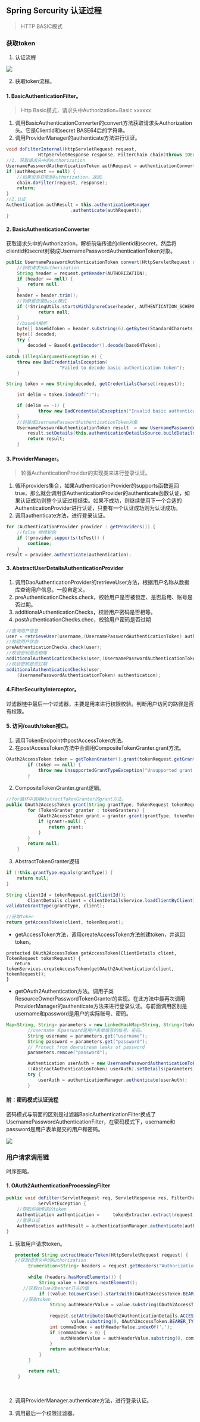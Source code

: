 ## Spring Sercurity 认证过程

> HTTP BASIC模式

### 获取token

1. 认证流程

![](../../images/security/3.png)

2. 获取token流程。



#### 1. BasicAuthenticationFilter。

> Http Basic模式，请求头中Authorization=Basic xxxxxx

1. 调用BasicAuthenticationConverter的convert方法获取请求头Authorization头。它是ClientId和secret BASE64后的字符串。
2. 调用ProviderManager的authenticate方法进行认证。

```java
void doFilterInternal(HttpServletRequest request,
			HttpServletResponse response, FilterChain chain)throws IOException, ServletException {
//1. 获取请求头中的Authorization
UsernamePasswordAuthenticationToken authRequest = authenticationConverter.convert(request);
if (authRequest == null) {
    //如果没有获取到Authorization，返回。
	chain.doFilter(request, response);
	return;
}
//2.认证
Authentication authResult = this.authenticationManager
						.authenticate(authRequest);
}
```

#### 2. BasicAuthenticationConverter

获取请求头中的Authorization，解析前端传递的clientid和secret，然后将clientid和secret封装成UsernamePasswordAuthenticationToken对象。

```java
public UsernamePasswordAuthenticationToken convert(HttpServletRequest request) {
    //获取请求头Authorization
	String header = request.getHeader(AUTHORIZATION);
	if (header == null) {
		return null;
	}
	header = header.trim();
    //判断是否是Basic模式
	if (!StringUtils.startsWithIgnoreCase(header, AUTHENTICATION_SCHEME_BASIC)) {
			return null;
	}
	//base64解析
	byte[] base64Token = header.substring(6).getBytes(StandardCharsets.UTF_8);
	byte[] decoded;
	try {
		decoded = Base64.getDecoder().decode(base64Token);
	}
catch (IllegalArgumentException e) {
	throw new BadCredentialsException(
					"Failed to decode basic authentication token");
	}

String token = new String(decoded, getCredentialsCharset(request));

	int delim = token.indexOf(":");

	if (delim == -1) {
			throw new BadCredentialsException("Invalid basic authentication token");
	}
    //封装成UsernamePasswordAuthenticationToken对象
	UsernamePasswordAuthenticationToken result  = new UsernamePasswordAuthenticationToken(token.substring(0, delim), token.substring(delim + 1));
		result.setDetails(this.authenticationDetailsSource.buildDetails(request));
		return result;
	}
```



#### 3. ProviderManager。

> 轮循AuthenticationProvider的实现类来进行登录认证。

1. 循环providers集合，如果AuthenticationProvider的supports函数返回true，那么就会调用该AuthenticationProvider的authenticate函数认证，如果认证成功则整个认证过程结束。如果不成功，则继续使用下一个合适的AuthenticationProvider进行认证，只要有一个认证成功则为认证成功。
2. 调用authenticate方法，进行登录认证。

```java
for (AuthenticationProvider provider : getProviders()) {
    //false 继续轮询
	if (!provider.supports(toTest)) {
		continue;
	}
result = provider.authenticate(authentication);
```

#### 3. AbstractUserDetailsAuthenticationProvider

1. 调用DaoAuthenticationProvider的retrieveUser方法，根据用户名称从数据库查询用户信息。一般自定义。
2. preAuthenticationChecks.check，校验用户是否被锁定、是否启用、账号是否过期。
3. additionalAuthenticationChecks，校验用户密码是否相等。
4. postAuthenticationChecks.chec，校验用户密码是否过期

```java
//查询用户信息
user = retrieveUser(username,(UsernamePasswordAuthenticationToken) authentication);
//校验用户状态
preAuthenticationChecks.check(user);
//校验密码是否相等
additionalAuthenticationChecks(user,(UsernamePasswordAuthenticationToken) authentication);
//校验密码是否过期
additionalAuthenticationChecks(user,
	(UsernamePasswordAuthenticationToken) authentication);
```

#### 4.FilterSecurityInterceptor。 

过滤器链中最后一个过滤器，主要是用来进行权限校验。判断用户访问的路径是否有权限。



#### 5. 访问/oauth/token接口。

1. 调用TokenEndpoint中postAccessToken方法。
2. 在postAccessToken方法中会调用CompositeTokenGranter.grant方法。

```java
OAuth2AccessToken token = getTokenGranter().grant(tokenRequest.getGrantType(), tokenRequest);
		if (token == null) {
			throw new UnsupportedGrantTypeException("Unsupported grant type: " + tokenRequest.getGrantType());
		}
```

2. CompositeTokenGranter.grant逻辑。

```java
//for循环中调用AbstractTokenGranter的grant方法。
public OAuth2AccessToken grant(String grantType, TokenRequest tokenRequest) {
		for (TokenGranter granter : tokenGranters) {
			OAuth2AccessToken grant = granter.grant(grantType, tokenRequest);
			if (grant!=null) {
				return grant;
			}
		}
		return null;
	}
```

3. AbstractTokenGranter逻辑

```java
if (!this.grantType.equals(grantType)) {
	return null;
}
		
String clientId = tokenRequest.getClientId();
		ClientDetails client = clientDetailsService.loadClientByClientId(clientId);
validateGrantType(grantType, client);

//获取token
return getAccessToken(client, tokenRequest);

```

* getAccessToken方法，调用createAccessToken方法创建token，并返回token。

```
protected OAuth2AccessToken getAccessToken(ClientDetails client, TokenRequest tokenRequest) {
   return tokenServices.createAccessToken(getOAuth2Authentication(client, tokenRequest));
}
```

* getOAuth2Authentication方法。调用子类ResourceOwnerPasswordTokenGranter的实现。在此方法中最再次调用ProviderManager的authenticate方法来进行登录认证。与前面调用区别是username和password是用户的实际账号、密码。

```java
Map<String, String> parameters = new LinkedHashMap<String, String>(tokenRequest.getRequestParameters());
		//username 和password是用户表单填写的账号、密码。
		String username = parameters.get("username");
		String password = parameters.get("password");
		// Protect from downstream leaks of password
		parameters.remove("password");

		Authentication userAuth = new UsernamePasswordAuthenticationToken(username, password);
		((AbstractAuthenticationToken) userAuth).setDetails(parameters);
		try {
			userAuth = authenticationManager.authenticate(userAuth);
		}
```

#### 附：密码模式认证流程

密码模式与前面的区别是过滤器BasicAuthenticationFilter换成了UsernamePasswordAuthenticationFilter，在密码模式下，username和password是用户表单提交的用户和密码。

![](../../images/security/2.png)



### 用户请求调用链

时序图略。

#### 1. OAuth2AuthenticationProcessingFilter

```java
public void doFilter(ServletRequest req, ServletResponse res, FilterChain chain) throws IOException,
			ServletException {
    //获取前端传送的token
	Authentication authentication = 	tokenExtractor.extract(request);
    //登录认证
    Authentication authResult = authenticationManager.authenticate(authentication);
}
```

1. 获取用户请求token。

   ```java
   protected String extractHeaderToken(HttpServletRequest request) {
   //获取请求头中的Authorization
   		Enumeration<String> headers = request.getHeaders("Authorization");
       
   		while (headers.hasMoreElements()) { 
   			String value = headers.nextElement();
      //获取value以bearer开头的值         
   			if ((value.toLowerCase().startsWith(OAuth2AccessToken.BEARER_TYPE.toLowerCase()))) {
      //获取token             
   				String authHeaderValue = value.substring(OAuth2AccessToken.BEARER_TYPE.length()).trim();
   				
   				request.setAttribute(OAuth2AuthenticationDetails.ACCESS_TOKEN_TYPE,
   						value.substring(0, OAuth2AccessToken.BEARER_TYPE.length()).trim());
   				int commaIndex = authHeaderValue.indexOf(',');
   				if (commaIndex > 0) {
   					authHeaderValue = authHeaderValue.substring(0, commaIndex);
   				}
   				return authHeaderValue;
   			}
   		}

   		return null;
   	}
   ```

   ​

2. 调用ProviderManager.authenticate方法，进行登录认证。

3. 调用最后一个权限过滤器。



